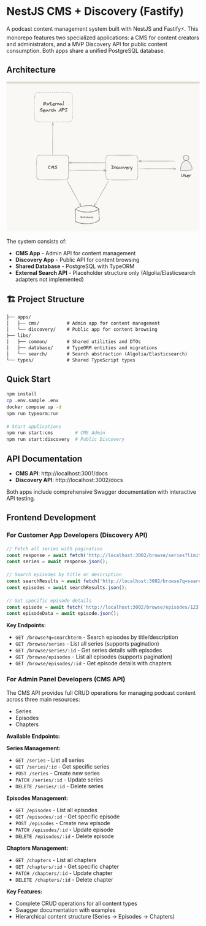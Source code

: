 # NestJS CMS + Discovery (Fastify)

A podcast content management system built with NestJS and Fastify⚡️. This monorepo features two specialized applications: a CMS for content creators and administrators, and a MVP Discovery API for public content consumption. Both apps share a unified PostgreSQL database.

## Architecture

![System Architecture](docs/architecture.png)

The system consists of:
- **CMS App** - Admin API for content management
- **Discovery App** - Public API for content browsing  
- **Shared Database** - PostgreSQL with TypeORM
- **External Search API** - Placeholder structure only (Algolia/Elasticsearch adapters not implemented)

## 🏗️ Project Structure

```
├── apps/
│   ├── cms/          # Admin app for content management
│   └── discovery/    # Public app for content browsing
├── libs/
│   ├── common/       # Shared utilities and DTOs
│   ├── database/     # TypeORM entities and migrations
│   └── search/       # Search abstraction (Algolia/Elasticsearch)
└── types/            # Shared TypeScript types
```

## Quick Start

```bash
npm install
cp .env.sample .env
docker compose up -d
npm run typeorm:run

# Start applications
npm run start:cms        # CMS Admin
npm run start:discovery  # Public Discovery
```

## API Documentation

- **CMS API**: http://localhost:3001/docs
- **Discovery API**: http://localhost:3002/docs

Both apps include comprehensive Swagger documentation with interactive API testing.

## Frontend Development

### For Customer App Developers (Discovery API)

```javascript
// Fetch all series with pagination
const response = await fetch('http://localhost:3002/browse/series?limit=10&offset=0');
const series = await response.json();

// Search episodes by title or description
const searchResults = await fetch('http://localhost:3002/browse?q=searchterm&limit=10');
const episodes = await searchResults.json();

// Get specific episode details
const episode = await fetch('http://localhost:3002/browse/episodes/123');
const episodeData = await episode.json();
```

**Key Endpoints:**
- `GET /browse?q=searchterm` - Search episodes by title/description
- `GET /browse/series` - List all series (supports pagination)
- `GET /browse/series/:id` - Get series details with episodes
- `GET /browse/episodes` - List all episodes (supports pagination)  
- `GET /browse/episodes/:id` - Get episode details with chapters

### For Admin Panel Developers (CMS API)

The CMS API provides full CRUD operations for managing podcast content across three main resources:
- Series
- Episodes
- Chapters


**Available Endpoints:**

**Series Management:**
- `GET /series` - List all series
- `GET /series/:id` - Get specific series
- `POST /series` - Create new series
- `PATCH /series/:id` - Update series
- `DELETE /series/:id` - Delete series

**Episodes Management:**
- `GET /episodes` - List all episodes
- `GET /episodes/:id` - Get specific episode
- `POST /episodes` - Create new episode
- `PATCH /episodes/:id` - Update episode
- `DELETE /episodes/:id` - Delete episode

**Chapters Management:**
- `GET /chapters` - List all chapters
- `GET /chapters/:id` - Get specific chapter
- `PATCH /chapters/:id` - Update chapter
- `DELETE /chapters/:id` - Delete chapter

**Key Features:**
- Complete CRUD operations for all content types
- Swagger documentation with examples
- Hierarchical content structure (Series → Episodes → Chapters)
